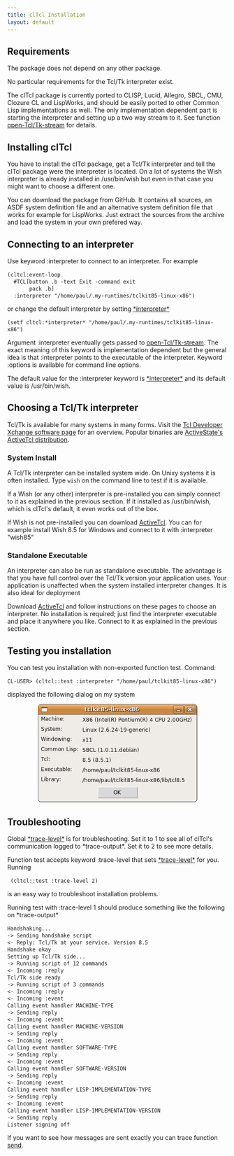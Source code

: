 ```yaml
---
title: clTcl Installation
layout: default
---
```



Requirements
------------

The package does not depend on any other package.
 
No particular requirements for the Tcl/Tk interpreter exist.

The clTcl package is currently ported to CLISP, Lucid, Allegro, SBCL,
CMU, Clozure CL and LispWorks, and should be easily ported to other
Common Lisp implementations as well. The only implementation dependent
part is starting the interpreter and setting up a two way stream to
it. See function [open-Tcl/Tk-stream][open] for details.

[open]: dictionary.html#open-tcl/tk-stream


Installing clTcl
----------------

You have to install the clTcl package, get a Tcl/Tk interpreter and
tell the clTcl package were the interpreter is located. On a lot of
systems the Wish interpreter is already installed in /usr/bin/wish but
even in that case you might want to choose a different one.

You can download the package from GitHub. It contains all sources, an
ASDF system definition file and an alternative system definition file
that works for example for LispWorks. Just extract the sources from
the archive and load the system in your own prefered way.


Connecting to an interpreter
----------------------------

Use keyword :interpreter to connect to an interpreter. For example
      
    (cltcl:event-loop
      #TCL[button .b -text Exit -command exit
           pack .b]
      :interpreter "/home/paul/.my-runtimes/tclkit85-linux-x86")
      
or change the default interpreter by setting
[\*interpreter\*][interpreter]
      
    (setf cltcl:*interpreter* "/home/paul/.my-runtimes/tclkit85-linux-x86")
      
Argument :interpreter eventually gets passed to
[open-Tcl/Tk-stream][open]. The exact meaning of this keyword is
implementation dependent but the general idea is that :interpreter
points to the executable of the interpreter. Keyword :options is
available for command line options.

The default value for the :interpreter keyword is
[\*interpreter\*][interpreter] and its default value is /usr/bin/wish.

[interpreter]: dictionary.html#*interpreter*
[open]: dictionary.html#open-tcl/tk-stream


Choosing a Tcl/Tk interpreter
-----------------------------

Tcl/Tk is available for many systems in many forms. Visit the [Tcl
Developer Xchange software page][download] for an overview. Popular
binaries are [ActiveState's ActiveTcl distribution][activetcl].


### System Install
 
A Tcl/Tk interpreter can be installed system wide. On Unixy systems it
is often installed. Type `wish` on the command line to test if it is
available.

If a Wish (or any other) interpreter is pre-installed you can simply
connect to it as explained in the previous section. If it installed as
/usr/bin/wish, which is clTcl's default, it even works out of the box.
    
If Wish is not pre-installed you can download
[ActiveTcl][activetcl]. You can for example install Wish 8.5 for
Windows and connect to it with :interpreter "wish85"

 
### Standalone Executable

An interpreter can also be run as standalone executable. The advantage
is that you have full control over the Tcl/Tk version your application
uses. Your application is unaffected when the system installed
interpreter changes. It is also ideal for deployment
 
Download [ActiveTcl][activetcl] and follow instructions on these pages
to choose an interpreter. No installation is required; just find the
interpreter executable and place it anywhere you like. Connect to it
as explained in the previous section.
     
    
[activetcl]: http://www.activestate.com/activetcl
[download]: http://www.tcl.tk/software/tcltk/



Testing you installation
------------------------

You can test you installation with non-exported function
test. Command:
      
    CL-USER> (cltcl::test :interpreter "/home/paul/tclkit85-linux-x86")
      
displayed the following dialog on my system

<div style="text-align: center;">
	<img class="rfloat" src="images/tclkit85-linux-x86.png" alt="Dialog displaying information about the clTcl setup."/>
</div>
    

    
Troubleshooting
---------------

Global [\*trace-level\*][trace-level] is for
troubleshooting. Set it to 1 to see all of clTcl's communication
logged to \*trace-output\*. Set it to 2 to see more details.

Function test accepts keyword :trace-level that sets
[\*trace-level\*][trace-level] for you. Running
      
     (cltcl::test :trace-level 2)
      
is an easy way to troubleshoot installation problems.
    
    
Running test with :trace-level 1 should produce something like the
following on \*trace-output\*

      
    Handshaking...
    -> Sending handshake script
    <- Reply: Tcl/Tk at your service. Version 8.5
    Handshake okay
    Setting up Tcl/Tk side...
    -> Running script of 12 commands
    <- Incoming :reply
    Tcl/Tk side ready
    -> Running script of 3 commands
    <- Incoming :reply
    <- Incoming :event
    Calling event handler MACHINE-TYPE
    -> Sending reply
    <- Incoming :event
    Calling event handler MACHINE-VERSION
    -> Sending reply
    <- Incoming :event
    Calling event handler SOFTWARE-TYPE
    -> Sending reply
    <- Incoming :event
    Calling event handler SOFTWARE-VERSION
    -> Sending reply
    <- Incoming :event
    Calling event handler LISP-IMPLEMENTATION-TYPE
    -> Sending reply
    <- Incoming :event
    Calling event handler LISP-IMPLEMENTATION-VERSION
    -> Sending reply
    Listener signing off
   
    
If you want to see how messages are sent exactly you can trace
function [send][send].
  
[trace-level]: dictionary.html#*trace-level*
[send]: dictionary.html#send-script

